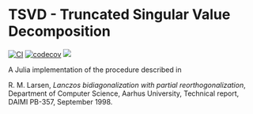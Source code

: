 # TSVD - Truncated Singular Value Decomposition

[![CI](https://github.com/JuliaLinearAlgebra/TSVD.jl/actions/workflows/CI.yml/badge.svg)](https://github.com/JuliaLinearAlgebra/TSVD.jl/actions/workflows/CI.yml)
[![codecov](https://codecov.io/gh/JuliaLinearAlgebra/TSVD.jl/branch/master/graph/badge.svg)](https://codecov.io/gh/JuliaLinearAlgebra/TSVD.jl)
[![](https://img.shields.io/badge/docs-stable-blue.svg)](https://tsvd.julialinearalgebra.org/stable)

A Julia implementation of the procedure described in

R. M. Larsen, *Lanczos bidiagonalization with partial reorthogonalization*, Department of Computer Science, Aarhus University, Technical report, DAIMI PB-357, September 1998.

